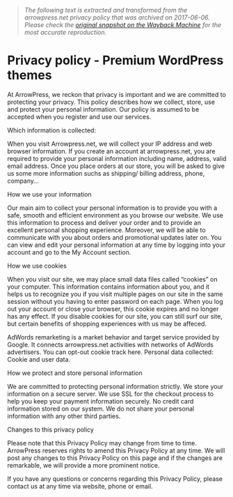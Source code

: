 > *The following text is extracted and transformed from the arrowpress.net privacy policy that was archived on 2017-06-06. Please check the [original snapshot on the Wayback Machine](https://web.archive.org/web/20170606100535id_/http%3A//arrowpress.net/privacy-policy) for the most accurate reproduction.*

# Privacy policy - Premium WordPress themes

At ArrowPress, we reckon that privacy is important and we are committed to protecting your privacy. This policy describes how we collect, store, use and protect your personal information. Our policy is assumed to be accepted when you register and use our services.

Which information is collected:

When you visit Arrowpress.net, we will collect your IP address and web browser information. If you create an account at arrowpress.net, you are required to provide your personal information including name, address, valid email address. Once you place orders at our store, you will be asked to give us some more information suchs as shipping/ billing address, phone, company…

How we use your information

Our main aim to collect your personal information is to provide you with a safe, smooth and efficient environment as you browse our website. We use this information to process and deliver your order and to provide an excellent personal shopping experience. Moreover, we will be able to communicate with you about orders and promotional updates later on. You can view and edit your personal information at any time by logging into your account and go to the My Account section.

How we use cookies

When you visit our site, we may place small data files called “cookies” on your computer. This information contains information about you, and it helps us to recognize you if you visit multiple pages on our site in the same session without you having to enter password on each page. When you log out your account or close your browser, this cookie expires and no longer has any effect. If you disable cookies for our site, you can still surf our site, but certain benefits of shopping experiences with us may be affeced.

AdWords remarketing is a market behavior and target service provided by Google. It connects arrowpress.net activities with networks of AdWords advertisers. You can opt-out cookie track here. Personal data collected: Cookie and user data.

How we protect and store personal information

We are committed to protecting personal information strictly. We store your information on a secure server. We use SSL for the checkout process to help you keep your payment information securely. No credit card information stored on our system. We do not share your personal information with any other third parties.

Changes to this privacy policy

Please note that this Privacy Policy may change from time to time. ArrowPress reserves rights to amend this Privacy Policy at any time. We will post any changes to this Privacy Policy on this page and if the changes are remarkable, we will provide a more prominent notice.

If you have any questions or concerns regarding this Privacy Policy, please contact us at any time via website, phone or email.
